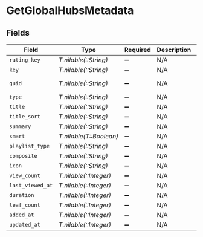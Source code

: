 # GetGlobalHubsMetadata


## Fields

| Field                                                          | Type                                                           | Required                                                       | Description                                                    | Example                                                        |
| -------------------------------------------------------------- | -------------------------------------------------------------- | -------------------------------------------------------------- | -------------------------------------------------------------- | -------------------------------------------------------------- |
| `rating_key`                                                   | *T.nilable(::String)*                                          | :heavy_minus_sign:                                             | N/A                                                            | 57070                                                          |
| `key`                                                          | *T.nilable(::String)*                                          | :heavy_minus_sign:                                             | N/A                                                            | /playlists/57070/items                                         |
| `guid`                                                         | *T.nilable(::String)*                                          | :heavy_minus_sign:                                             | N/A                                                            | com.plexapp.agents.none://9fee6c5b-3143-4923-813e-57bd0190056c |
| `type`                                                         | *T.nilable(::String)*                                          | :heavy_minus_sign:                                             | N/A                                                            | playlist                                                       |
| `title`                                                        | *T.nilable(::String)*                                          | :heavy_minus_sign:                                             | N/A                                                            | November Movie Day                                             |
| `title_sort`                                                   | *T.nilable(::String)*                                          | :heavy_minus_sign:                                             | N/A                                                            | Tracks                                                         |
| `summary`                                                      | *T.nilable(::String)*                                          | :heavy_minus_sign:                                             | N/A                                                            |                                                                |
| `smart`                                                        | *T.nilable(T::Boolean)*                                        | :heavy_minus_sign:                                             | N/A                                                            | false                                                          |
| `playlist_type`                                                | *T.nilable(::String)*                                          | :heavy_minus_sign:                                             | N/A                                                            | video                                                          |
| `composite`                                                    | *T.nilable(::String)*                                          | :heavy_minus_sign:                                             | N/A                                                            | /playlists/57070/composite/1668787730                          |
| `icon`                                                         | *T.nilable(::String)*                                          | :heavy_minus_sign:                                             | N/A                                                            | playlist://image.smart                                         |
| `view_count`                                                   | *T.nilable(::Integer)*                                         | :heavy_minus_sign:                                             | N/A                                                            | 2                                                              |
| `last_viewed_at`                                               | *T.nilable(::Integer)*                                         | :heavy_minus_sign:                                             | N/A                                                            | 1668787732                                                     |
| `duration`                                                     | *T.nilable(::Integer)*                                         | :heavy_minus_sign:                                             | N/A                                                            | 16873000                                                       |
| `leaf_count`                                                   | *T.nilable(::Integer)*                                         | :heavy_minus_sign:                                             | N/A                                                            | 3                                                              |
| `added_at`                                                     | *T.nilable(::Integer)*                                         | :heavy_minus_sign:                                             | N/A                                                            | 1668779618                                                     |
| `updated_at`                                                   | *T.nilable(::Integer)*                                         | :heavy_minus_sign:                                             | N/A                                                            | 1668787730                                                     |